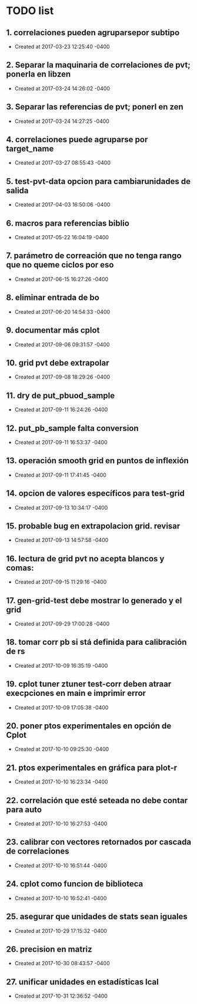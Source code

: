 # TODO list
## 1. correlaciones pueden agruparsepor subtipo
- Created at   2017-03-23 12:25:40 -0400

## 2. Separar la maquinaria de correlaciones de pvt; ponerla en libzen
- Created at   2017-03-24 14:26:02 -0400

## 3. Separar las referencias de pvt; ponerl en zen
- Created at   2017-03-24 14:27:25 -0400

## 4. correlaciones puede agruparse por target_name
- Created at   2017-03-27 08:55:43 -0400

## 5. test-pvt-data opcion para cambiarunidades de salida
- Created at   2017-04-03 16:50:06 -0400

## 6. macros para referencias biblio
- Created at   2017-05-22 16:04:19 -0400

## 7. parámetro de correación que no tenga rango que no queme ciclos por eso
- Created at   2017-06-15 16:27:26 -0400

## 8. eliminar entrada de bo
- Created at   2017-06-20 14:54:33 -0400

## 9. documentar más cplot
- Created at   2017-09-06 09:31:57 -0400

## 10. grid pvt debe extrapolar
- Created at   2017-09-08 18:29:26 -0400

## 11. dry de put_pbuod_sample
- Created at   2017-09-11 16:24:26 -0400

## 12. put_pb_sample falta conversion
- Created at   2017-09-11 16:53:37 -0400

## 13. operación smooth grid en puntos de inflexión
- Created at   2017-09-11 17:41:45 -0400

## 14. opcion de valores específicos para test-grid
- Created at   2017-09-13 10:34:17 -0400

## 15. probable bug en extrapolacion grid. revisar
- Created at   2017-09-13 14:57:58 -0400

## 16. lectura de grid pvt no acepta blancos y comas:
- Created at   2017-09-15 11:29:16 -0400

## 17. gen-grid-test debe mostrar lo generado y el grid
- Created at   2017-09-29 17:00:28 -0400

## 18. tomar corr pb si stá definida para calibración de rs
- Created at   2017-10-09 16:35:19 -0400

## 19. cplot tuner ztuner test-corr deben atraar execpciones en main  e imprimir error
- Created at   2017-10-09 17:05:38 -0400

## 20. poner ptos experimentales en opción de Cplot
- Created at   2017-10-10 09:25:30 -0400

## 21. ptos experimentales en gráfica para plot-r
- Created at   2017-10-10 16:23:34 -0400

## 22. correlación que esté seteada no debe contar para auto
- Created at   2017-10-10 16:27:53 -0400

## 23. calibrar con vectores retornados por cascada de correlaciones
- Created at   2017-10-10 16:51:44 -0400

## 24. cplot como funcion de biblioteca
- Created at   2017-10-10 16:52:41 -0400

## 25. asegurar que unidades de stats sean iguales
- Created at   2017-10-29 17:15:32 -0400

## 26. precision en matriz
- Created at   2017-10-30 08:43:57 -0400

## 27. unificar unidades en estadísticas lcal
- Created at   2017-10-31 12:36:52 -0400

